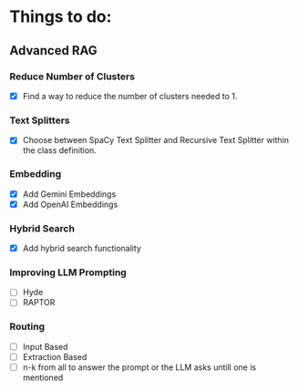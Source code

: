 # Things to do:
## Advanced RAG
### Reduce Number of Clusters
- [x] Find a way to reduce the number of clusters needed to 1.

### Text Splitters
- [x] Choose between SpaCy Text Splitter and Recursive Text Splitter within the class definition.

### Embedding
- [x] Add Gemini Embeddings
- [x] Add OpenAI Embeddings

### Hybrid Search
- [x] Add hybrid search functionality

### Improving LLM Prompting
- [ ] Hyde
- [ ] RAPTOR

### Routing
- [ ] Input Based
- [ ] Extraction Based
- [ ] n-k from all to answer the prompt or the LLM asks untill one is mentioned